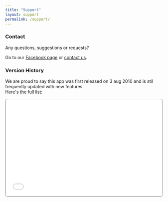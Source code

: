 ```yaml
---
title: "Support"
layout: support
permalink: /support/
---
```

<section class="support-main-section">
	<div class="container">
		<div class="row">
			<div class="col-12">
				<h3 class="title font-weight-bold mb-3">Contact</h3>
				<p class="text mb-0">Any questions, suggestions or requests?</p>
				<p class="text mb-5">Go to our <a href="https://www.facebook.com/1320sync/" target="blank" class="link">Facebook page</a> or <a href="https://spreadsheets.google.com/viewform?formkey=dEJTOXBEVVM5ODZyOFVFa004dmtLSGc6MQ" target="blank" class="link">contact us</a>.</p>
				<h3 class="title font-weight-bold mb-3">Version History</h3>
				<p class="text mb-4">We are proud to say this app was first released on 3 aug 2010 and is stil frequently updated with new features.<br />Here's the full list:</p>
				<iframe src="/updateinfo.html" style="border: 1px green solid; border-color: #545d51; border-radius: 7px; overflow:hidden; width:100%; height:310px;">
					
				</iframe>
			</div>
		</div>
	</div>
</section>

